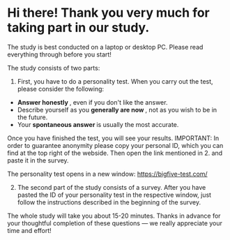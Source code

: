 <h1>Hi there! Thank you very much for taking part in our study. </h1>

The study is best conducted on a laptop or desktop PC. Please read everything through before you start!

The study consists of two parts:

1. First, you have to do a personality test. When you carry out the test, please consider the following:

  - <b> Answer honestly </b>, even if you don't like the answer.
  - Describe yourself as you <b>generally are now </b>, not as you wish to be in the future.
  - Your <b>spontaneous answer </b> is usually the most accurate. 
  
Once you have finished the test, you will see your results. IMPORTANT: In order to guarantee anonymity please copy your       personal ID, which you can find at the top right of the webside. Then open the link mentioned in 2. and paste it in the       survey. 

The personality test opens in a new window: https://bigfive-test.com/
  
2. The second part of the study consists of a survey. After you have pasted the ID of your personality test in the respective window, just follow the instructions described in the beginning of the survey.

The whole study will take you about 15-20 minutes. Thanks in advance for your thoughtful completion of these questions — we really appreciate your time and effort!
